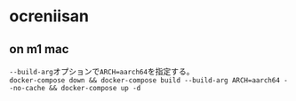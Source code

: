 # ocreniisan

## on m1 mac
`--build-arg`オプションで`ARCH=aarch64`を指定する。  
`docker-compose down && docker-compose build --build-arg ARCH=aarch64 --no-cache && docker-compose up -d`  
